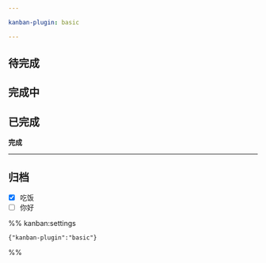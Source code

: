 ```yaml
---

kanban-plugin: basic

---
```


## 待完成



## 完成中



## 已完成

**完成**


***

## 归档

- [x] 吃饭
- [ ] 你好

%% kanban:settings
```
{"kanban-plugin":"basic"}
```
%%